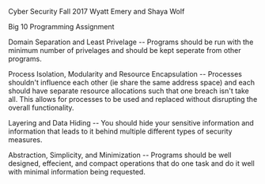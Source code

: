 Cyber Security 
Fall 2017
Wyatt Emery and Shaya Wolf

Big 10 Programming Assignment

Domain Separation and Least Privelage
-- Programs should be run with the minimum number of privelages and should be kept seperate from other programs. 

Process Isolation, Modularity and Resource Encapsulation
-- Processes shouldn't influence each other (ie share the same address space) and each should have separate resource allocations such that one breach isn't take all. This allows for processes to be used and replaced without disrupting the overall functionality. 

Layering and Data Hiding
-- You should hide your sensitive information and information that leads to it behind multiple different types of security measures. 

Abstraction, Simplicity, and Minimization 
-- Programs should be well designed, effecient, and compact operations that do one task and do it well with minimal information being requested. 
